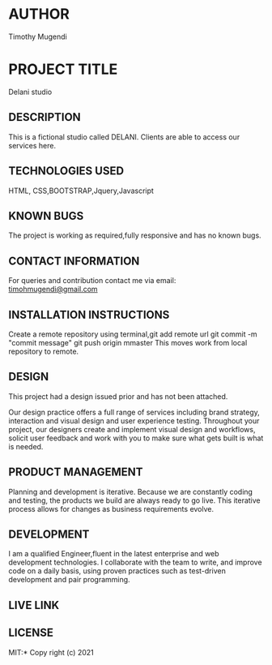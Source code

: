 # AUTHOR
Timothy Mugendi
# PROJECT TITLE
Delani studio
## DESCRIPTION
This is a fictional studio called DELANI. Clients are able to access our services here.
## TECHNOLOGIES USED
HTML, CSS,BOOTSTRAP,Jquery,Javascript
## KNOWN BUGS
The project is working as required,fully responsive and has no known bugs.
## CONTACT INFORMATION
For queries and contribution contact me via email: timohmugendi@gmail.com
## INSTALLATION INSTRUCTIONS
Create a remote repository using terminal,git add remote url git commit -m "commit message" git push origin mmaster This moves work from local repository to remote.
## DESIGN
This project had a design issued prior and has not been attached.

Our design practice offers a full range of services including brand strategy, interaction and visual design and user experience testing.
Throughout your project, our designers create and implement visual design and workflows, solicit user feedback and work with you to make sure what gets built is what is needed.
## PRODUCT MANAGEMENT
Planning and development is iterative. Because we are constantly coding and testing, the products we build are always ready to go live. 
This iterative process allows for changes as business requirements evolve.
## DEVELOPMENT
I am a qualified Engineer,fluent in the latest enterprise and web development technologies.
I collaborate with the team to write, and improve code on a daily basis, using proven practices such as test-driven development and pair programming.
## LIVE LINK

## LICENSE
MIT:* Copy right (c) 2021
